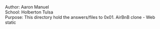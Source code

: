 Author: Aaron Manuel<br/>
School: Holberton Tulsa<br/>
Purpose: This directory hold the answers/files to 0x01. AirBnB clone - Web static<br/>
